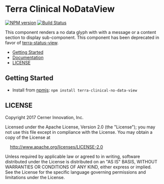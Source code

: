 # Terra Clinical NoDataView


[![NPM version](http://img.shields.io/npm/v/terra-clinical-no-data-view.svg)](https://www.npmjs.org/package/terra-clinical-no-data-view)
[![Build Status](https://travis-ci.org/cerner/terra-clinical.svg?branch=master)](https://travis-ci.org/cerner/terra-clinical)

This component renders a no data glyph with with a message or a content section to display sub-component.  This component has been deprecated in
favor of [terra-status-view](https://github.com/cerner/terra-core/tree/master/packages/terra-status-view).

- [Getting Started](#getting-started)
- [Documentation](https://github.com/cerner/terra-clinical/tree/master/packages/terra-clinical-no-data-view/docs)
- [LICENSE](#license)

## Getting Started

- Install from [npmjs](https://www.npmjs.com): `npm install terra-clinical-no-data-view`

## LICENSE

Copyright 2017 Cerner Innovation, Inc.

Licensed under the Apache License, Version 2.0 (the "License"); you may not use this file except in compliance with the License. You may obtain a copy of the License at

&nbsp;&nbsp;&nbsp;&nbsp;http://www.apache.org/licenses/LICENSE-2.0

Unless required by applicable law or agreed to in writing, software distributed under the License is distributed on an "AS IS" BASIS, WITHOUT WARRANTIES OR CONDITIONS OF ANY KIND, either express or implied. See the License for the specific language governing permissions and limitations under the License.
